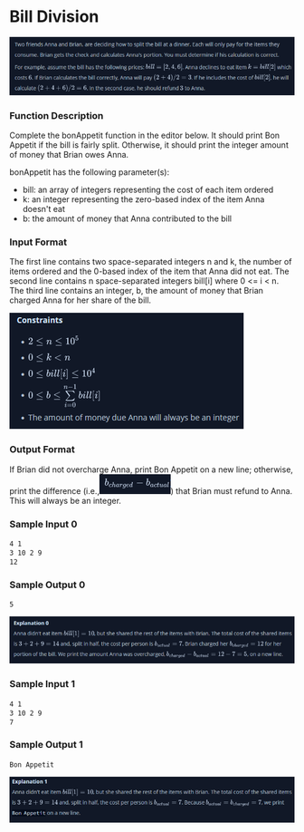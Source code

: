 # Bill Division

![Alt text](images/image.png)

### Function Description

Complete the bonAppetit function in the editor below. It should print Bon Appetit if the bill is fairly split. Otherwise, it should print the integer amount of money that Brian owes Anna.

bonAppetit has the following parameter(s):

- bill: an array of integers representing the cost of each item ordered
- k: an integer representing the zero-based index of the item Anna doesn't eat
- b: the amount of money that Anna contributed to the bill

### Input Format

The first line contains two space-separated integers n and k, the number of items ordered and the 0-based index of the item that Anna did not eat.
The second line contains n space-separated integers bill[i] where 0 <= i < n.
The third line contains an integer, b, the amount of money that Brian charged Anna for her share of the bill.

![Alt text](images/image-1.png)

### Output Format

If Brian did not overcharge Anna, print Bon Appetit on a new line; otherwise, print the difference (i.e.,![Alt text](images/image-2.png)) that Brian must refund to Anna. This will always be an integer.

### Sample Input 0

    4 1
    3 10 2 9
    12

### Sample Output 0

    5

![Alt text](images/image-3.png)

### Sample Input 1

    4 1
    3 10 2 9
    7

### Sample Output 1

    Bon Appetit

![Alt text](images/image-4.png)
